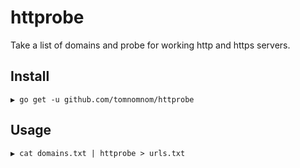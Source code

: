 # httprobe

Take a list of domains and probe for working http and https servers.

## Install

```
▶ go get -u github.com/tomnomnom/httprobe
```

## Usage

```
▶ cat domains.txt | httprobe > urls.txt
```
